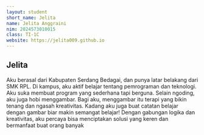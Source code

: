 ```yaml
---
layout: student
short_name: Jelita
name: Jelita Anggraini
nim: 2024573010015
class: TI-1C
website: https://jelita009.github.io
---
```

## Jelita
Aku berasal dari Kabupaten Serdang Bedagai, dan punya latar belakang dari SMK RPL. Di kampus, aku aktif belajar tentang pemrograman dan teknologi. Aku suka membuat program yang sederhana tapi berguna.
Selain ngoding, aku juga hobi menggambar. Bagi aku, menggambar itu terapi yang bikin tenang dan ngasah kreativitas. Kadang aku juga buat catatan belajar dengan gambar biar makin semangat belajar!
Dengan gabungan logika dan kreativitas, aku percaya bisa menciptakan solusi yang keren dan bermanfaat buat orang banyak
